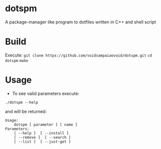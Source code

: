 # dotspm
A package-manager like program to dotfiles written in C++ and shell script 

# Build

Execute:
```git clone https://github.com/voidsampaiaovoid/dotspm.git```
```cd dotspm```
```make```

# Usage

* To see valid parameters execute:

```./dotspm --help```

and will be returned:

```dotspm: A package-manager like for Dotfiles
Usage:
	dotspm [ parameter ] [ name ]
Parameters:
	[ --help ]  [ --install ]
	[ --remove ]  [ --search ]
	[ --list ]  [ --just-get ]
```
